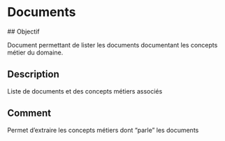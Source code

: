 # Documents

## Objectif

Document permettant de lister les documents documentant les concepts métier du domaine.

## Description

Liste de documents et des concepts métiers associés

## Comment

Permet d’extraire les concepts métiers dont “parle” les documents